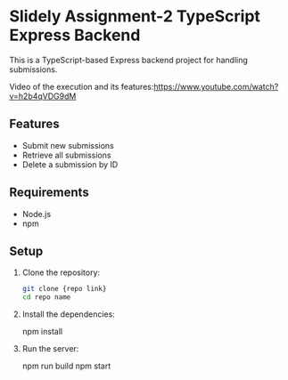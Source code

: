 # Slidely Assignment-2 TypeScript Express Backend

This is a TypeScript-based Express backend project for handling submissions.

Video of the execution and its features:https://www.youtube.com/watch?v=h2b4qVDG9dM

## Features

- Submit new submissions
- Retrieve all submissions
- Delete a submission by ID

## Requirements

- Node.js
- npm

## Setup

1. Clone the repository:
   ```bash
   git clone {repo link}
   cd repo name

2. Install the dependencies:

    npm install

3. Run the server:

    npm run build
    npm start
